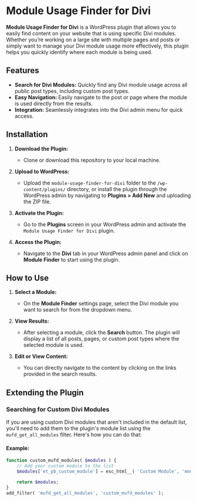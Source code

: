 # Module Usage Finder for Divi

**Module Usage Finder for Divi** is a WordPress plugin that allows you to easily find content on your website that is using specific Divi modules. Whether you’re working on a large site with multiple pages and posts or simply want to manage your Divi module usage more effectively, this plugin helps you quickly identify where each module is being used.

## Features

- **Search for Divi Modules:** Quickly find any Divi module usage across all public post types, including custom post types.
- **Easy Navigation:** Easily navigate to the post or page where the module is used directly from the results.
- **Integration:** Seamlessly integrates into the Divi admin menu for quick access.

## Installation

1. **Download the Plugin:**
   - Clone or download this repository to your local machine.

2. **Upload to WordPress:**
   - Upload the `module-usage-finder-for-divi` folder to the `/wp-content/plugins/` directory, or install the plugin through the WordPress admin by navigating to **Plugins > Add New** and uploading the ZIP file.

3. **Activate the Plugin:**
   - Go to the **Plugins** screen in your WordPress admin and activate the `Module Usage Finder for Divi` plugin.

4. **Access the Plugin:**
   - Navigate to the **Divi** tab in your WordPress admin panel and click on **Module Finder** to start using the plugin.

## How to Use

1. **Select a Module:**
   - On the **Module Finder** settings page, select the Divi module you want to search for from the dropdown menu.

2. **View Results:**
   - After selecting a module, click the **Search** button. The plugin will display a list of all posts, pages, or custom post types where the selected module is used.

3. **Edit or View Content:**
   - You can directly navigate to the content by clicking on the links provided in the search results.

## Extending the Plugin

### Searching for Custom Divi Modules

If you are using custom Divi modules that aren't included in the default list, you'll need to add them to the plugin's module list using the `mufd_get_all_modules` filter. Here's how you can do that:

#### Example:

```php
function custom_mufd_modules( $modules ) {
    // Add your custom module to the list
    $modules['et_pb_custom_module'] = esc_html__( 'Custom Module', 'module-usage-finder-for-divi' );

    return $modules;
}
add_filter( 'mufd_get_all_modules', 'custom_mufd_modules' );

```
